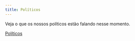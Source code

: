```yaml
---
title: Políticos
---
```


Veja o que os nossos políticos estão falando nesse momento.

<!-- endexcerpt -->

<a class="twitter-timeline" data-lang="pt" href="https://twitter.com/l2zg7e/lists/pol-ticos?ref_src=twsrc%5Etfw">Políticos</a>
